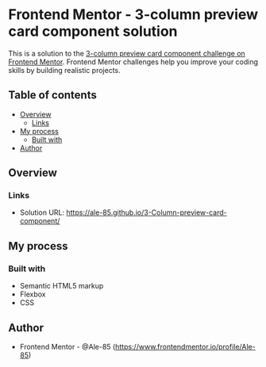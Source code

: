 # Frontend Mentor - 3-column preview card component solution

This is a solution to the [3-column preview card component challenge on Frontend Mentor](https://www.frontendmentor.io/challenges/3column-preview-card-component-pH92eAR2-). Frontend Mentor challenges help you improve your coding skills by building realistic projects. 

## Table of contents

- [Overview](#overview)
  - [Links](#links)
- [My process](#my-process)
  - [Built with](#built-with)
- [Author](#author)




## Overview



### Links

- Solution URL: https://ale-85.github.io/3-Column-preview-card-component/


## My process

### Built with

- Semantic HTML5 markup
- Flexbox
- CSS


## Author

- Frontend Mentor - @Ale-85 (https://www.frontendmentor.io/profile/Ale-85)


